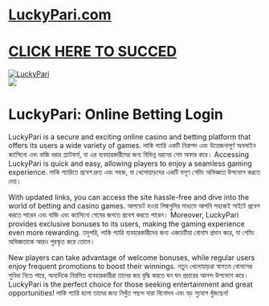 # <a href="ttps://tinyurl.com/3kj2yj2s">LuckyPari.com</a>

# <a href="https://tinyurl.com/3kj2yj2s">CLICK HERE TO SUCCED</a>

<meta charset="UTF-8">
<meta name="viewport" content="width=device-width, initial-scale=1.0">
</head>
<body>

<div style=<text-align: center;">
<a href="https://tinyurl.com/3kj2yj2s" title="LuckyPari"><img src="https://static.wixstatic.com/media/2a8103_44a9e01ec3b4451cad8859f6fe231b70~mv2.webp" title="LuckyPari" alt="LuckyPari"></a></div>
<div style=<text-align: center;">
<a href="https://tinyurl.com/3kj2yj2s">
<img src="https://apostamos.es/wp-content/uploads/2024/03/ruletas-online-estan-trucadas.jpg" />
</a></div>

# LuckyPari: Online Betting Login

LuckyPari is a secure and exciting online casino and betting platform that offers its users a wide variety of games. লাকি প্যারি একটি নিরাপদ এবং উত্তেজনাপূর্ণ অনলাইন ক্যাসিনো এবং বাজি ধরার প্ল্যাটফর্ম, যা এর ব্যবহারকারীদের জন্য বিভিন্ন ধরনের গেম অফার করে। Accessing LuckyPari is quick and easy, allowing players to enjoy a seamless gaming experience. লাকি প্যারিতে প্রবেশ দ্রুত এবং সহজ, যা খেলোয়াড়দের একটি মসৃণ গেমিং অভিজ্ঞতা উপভোগ করতে দেয়।  

With updated links, you can access the site hassle-free and dive into the world of betting and casino games. আপডেট হওয়া লিঙ্কগুলির মাধ্যমে আপনি সহজেই সাইটে প্রবেশ করতে পারেন এবং বাজি এবং ক্যাসিনো গেমের জগতে প্রবেশ করতে পারেন। Moreover, LuckyPari provides exclusive bonuses to its users, making the gaming experience even more rewarding. তদুপরি, লাকি প্যারি ব্যবহারকারীদের জন্য একচেটিয়া বোনাস প্রদান করে, যা গেমিং অভিজ্ঞতাকে আরও পুরস্কৃত করে তোলে।  

New players can take advantage of welcome bonuses, while regular users enjoy frequent promotions to boost their winnings. নতুন খেলোয়াড়রা স্বাগতম বোনাসের সুবিধা নিতে পারে, অন্যদিকে নিয়মিত ব্যবহারকারীরা তাদের জয় বৃদ্ধি করতে ঘন ঘন প্রচারের আনন্দ উপভোগ করে। LuckyPari is the perfect choice for those seeking entertainment and great opportunities! লাকি প্যারি হলো তাদের জন্য নিখুঁত পছন্দ যারা বিনোদন এবং বড় সুযোগ খুঁজছেন!  
